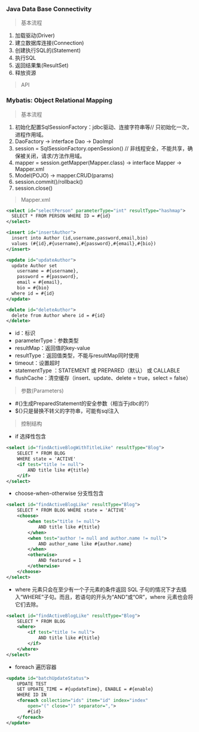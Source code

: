 ### Java Data Base Connectivity
> 基本流程
1. 加载驱动(Driver)
2. 建立数据库连接(Connection)
3. 创建执行SQL的(Statement)
4. 执行SQL
5. 返回结果集(ResultSet)
6. 释放资源

> API

### Mybatis: Object Relational Mapping
> 基本流程
1. 初始化配置SqlSessionFactory：jdbc驱动、连接字符串等// 只初始化一次，进程作用域。
2. DaoFactory -> interface Dao -> DaoImpl
3. session = SqlSessionFactory.openSession() // 非线程安全，不能共享，确保被关闭，请求/方法作用域。
4. mapper = session.getMapper(Mapper.class) -> interface Mapper -> Mapper.xml
5. Model(POJO) -> mapper.CRUD(params) 
6. session.commit()/rollback()
7. session.close()

> Mapper.xml
```xml
<select id="selectPerson" parameterType="int" resultType="hashmap">
  SELECT * FROM PERSON WHERE ID = #{id}
</select>

<insert id="insertAuthor">
  insert into Author (id,username,password,email,bio)
  values (#{id},#{username},#{password},#{email},#{bio})
</insert>

<update id="updateAuthor">
  update Author set
    username = #{username},
    password = #{password},
    email = #{email},
    bio = #{bio}
  where id = #{id}
</update>

<delete id="deleteAuthor">
  delete from Author where id = #{id}
</delete>
```
- id：标识
- parameterType：参数类型
- resultMap：返回值的key-value
- resultType：返回值类型，不能与resultMap同时使用
- timeout：设置超时
- statementType ：STATEMENT 或 PREPARED（默认） 或 CALLABLE
- flushCache：清空缓存（insert、update、delete = true，select = false）

> 参数(Parameters)
- #{}生成PreparedStatement的安全参数（相当于jdbc的?）
- ${}只是替换不转义的字符串，可能有sql注入

> 控制结构
- if 选择性包含 
```xml
<select id="findActiveBlogWithTitleLike" resultType="Blog"> 
    SELECT * FROM BLOG 
    WHERE state = 'ACTIVE'
    <if test="title != null"> 
    	AND title like #{title} 
    </if> 
</select> 
```

- choose-when-otherwise 分支性包含 
```xml
<select id="findActiveBlogLike" resultType="Blog"> 
	SELECT * FROM BLOG WHERE state = 'ACTIVE'
    <choose> 
        <when test="title != null"> 
        	AND title like #{title} 
        </when> 
        <when test="author != null and author.name != null"> 
        	AND author_name like #{author.name} 
        </when> 
        <otherwise> 
        	AND featured = 1 
        </otherwise> 
    </choose> 
</select> 
```

- where 元素只会在至少有一个子元素的条件返回 SQL 子句的情况下才去插入“WHERE”子句。而且，若语句的开头为“AND”或“OR”，where 元素也会将它们去除。 
```xml
<select id="findActiveBlogLike" resultType="Blog"> 
    SELECT * FROM BLOG 
    <where> 
        <if test="title != null"> 
        	AND title like #{title} 
        </if> 
    </where> 
</select> 
```

- foreach 遍历容器 
```xml
<update id="batchUpdateStatus"> 
    UPDATE TEST 
    SET UPDATE_TIME = #{updateTime}, ENABLE = #{enable} 
    WHERE ID IN 
    <foreach collection="ids" item="id" index="index" 
    	open="(" close=")" separator=","> 
    	#{id} 
    </foreach> 
</update> 
```